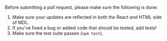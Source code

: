 Before submitting a pull request, please make sure the following is done:

1. Make sure your updates are reflected in both the React and HTML side of MDL.
2. If you've fixed a bug or added code that should be tested, add tests!
3. Make sure the test suite passes (`npm test`).
